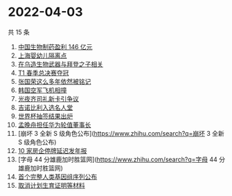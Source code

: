 # 2022-04-03

共 15 条

<!-- BEGIN -->
<!-- 最后更新时间 Sun Apr 03 2022 02:16:18 GMT+0800 (China Standard Time) -->

1. [中国生物制药盈利 146 亿元](https://www.zhihu.com/search?q=中国生物制药)
1. [上海婴幼儿隔离点](https://www.zhihu.com/search?q=婴幼儿隔离点)
1. [在乌造生物武器与拜登之子相关](https://www.zhihu.com/search?q=拜登之子)
1. [T1 春季总决赛夺冠](https://www.zhihu.com/search?q=t1)
1. [张国荣这么多年依然被铭记](https://www.zhihu.com/search?q=张国荣)
1. [韩国空军飞机相撞](https://www.zhihu.com/search?q=韩国空军飞机相撞)
1. [光夜齐司礼新卡引争议](https://www.zhihu.com/search?q=光夜齐司礼新卡引争议)
1. [吉诺比利入选名人堂](https://www.zhihu.com/search?q=吉诺比利入选名人堂)
1. [世界杯抽签结果出炉](https://www.zhihu.com/search?q=世界杯抽签)
1. [孟晚舟担任华为轮值董事长](https://www.zhihu.com/search?q=孟晚舟担任华为轮值董事长)
1. [崩坏 3 全新 S 级角色公布](https://www.zhihu.com/search?q=崩坏 3 全新 S 级角色公布)
1. [10 家房企停牌延迟发年报](https://www.zhihu.com/search?q=房企停牌)
1. [字母 44 分雄鹿加时胜篮网](https://www.zhihu.com/search?q=字母 44 分雄鹿加时胜篮网)
1. [首个完整人类基因组序列公布](https://www.zhihu.com/search?q=首个完整人类基因组序列公布)
1. [取消计划生育证明等材料](https://www.zhihu.com/search?q=取消计划生育证明等材料)

<!-- END -->
